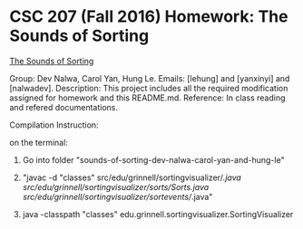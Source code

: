 # CSC 207 (Fall 2016) Homework: The Sounds of Sorting

[The Sounds of Sorting](http://www.cs.grinnell.edu/~osera/courses/csc207/17sp/homeworks/the-sounds-of-sorting.html)

Group: Dev Nalwa, Carol Yan, Hung Le.
Emails: [lehung] and [yanxinyi] and [nalwadev].
Description: This project includes all the required modification assigned for homework and this README.md.
Reference: In class reading and refered documentations.


Compilation Instruction:


on the terminal:

1. Go into folder "sounds-of-sorting-dev-nalwa-carol-yan-and-hung-le"


2. "javac -d "classes" src/edu/grinnell/sortingvisualizer/*.java src/edu/grinnell/sortingvisualizer/sorts/Sorts.java src/edu/grinnell/sortingvisualizer/sortevents/*.java"


3. java -classpath "classes" edu.grinnell.sortingvisualizer.SortingVisualizer



